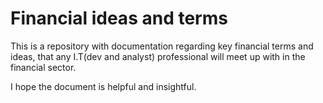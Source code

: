 # Financial ideas and terms
This is a repository with documentation regarding key financial terms and ideas, that any I.T(dev and analyst) professional will meet up with in the financial sector.

I hope the document is helpful and insightful.
